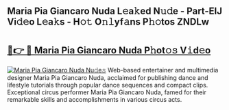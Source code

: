 ## Maria Pia Giancaro Nuda L𝚎a𝚔ed N𝚞𝚍e - Part-EIJ Vi𝚍𝚎o L𝚎a𝚔s - H𝚘𝚝 O𝚗𝚕yf𝚊ns P𝚑𝚘tos ZNDLw

# <h2><a href="http://kf54d0.oniu.top/?m=Maria+Pia+Giancaro+Nuda">🔗👉 🔴 Maria Pia Giancaro Nuda P𝚑ot𝚘𝚜 V𝚒d𝚎o</a></h2>

[![Maria Pia Giancaro Nuda Nu𝚍e𝚜](https://i.imgur.com/0qMVB7G.gif)](http://kf54d0.oniu.top/?m=Maria+Pia+Giancaro+Nuda)
Web-based entertainer and multimedia designer Maria Pia Giancaro Nuda, acclaimed for publishing dance and lifestyle tutorials through popular dance sequences and compact clips. Exceptional circus performer Maria Pia Giancaro Nuda, famed for their remarkable skills and accomplishments in various circus acts.  
